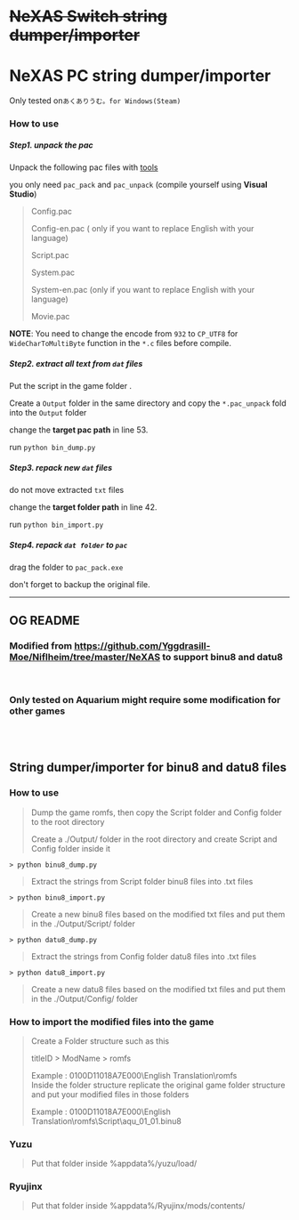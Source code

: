 # ~~NeXAS Switch string dumper/importer~~

# NeXAS PC string dumper/importer

Only tested on`あくありうむ。for Windows(Steam)`

### How to use

##### Step1. unpack the pac

Unpack the following pac files with [tools](https://github.com/Yggdrasill-Moe/Niflheim/tree/master/NeXAS)

you only need `pac_pack` and `pac_unpack` (compile yourself using **Visual Studio**)

> Config.pac
>
> Config-en.pac ( only if you want to replace English with your language)
>
> Script.pac 
>
> System.pac
>
> System-en.pac (only if you want to replace English with your language)
>
> Movie.pac

**NOTE**: You need to change the encode from `932` to `CP_UTF8` for `WideCharToMultiByte` function in the `*.c` files before compile.

##### Step2. extract all text from `dat` files

Put the script in the game folder .

Create a `Output` folder in the same directory and copy the `*.pac_unpack` fold into the `Output` folder

change the **target pac path** in line 53.

run `python bin_dump.py`

##### Step3. repack new `dat` files

 do not move extracted  `txt` files

change the **target folder path** in line 42.

run `python bin_import.py`

##### Step4. repack `dat folder`  to `pac`

drag the folder to `pac_pack.exe`

don't forget to backup the original file.





---

## OG README

### Modified from https://github.com/Yggdrasill-Moe/Niflheim/tree/master/NeXAS to support binu8 and datu8

</br>

### Only tested on Aquarium might require some modification for other games

</br>
</br>

## String dumper/importer for binu8 and datu8 files

### How to use

> Dump the game romfs, then copy the Script folder and Config folder to the root directory
>
> Create a ./Output/ folder in the root directory and create Script and Config folder inside it

```> python binu8_dump.py```

> Extract the strings from Script folder binu8 files into .txt files

```> python binu8_import.py```

>Create a new binu8 files based on the modified txt files and put them in the ./Output/Script/ folder

```> python datu8_dump.py```

> Extract the strings from Config folder datu8 files into .txt files

```> python datu8_import.py```

>Create a new datu8 files based on the modified txt files and put them in the ./Output/Config/ folder


### How to import the modified files into the game

> Create a Folder structure such as this
>
> titleID > ModName > romfs
>
> Example : 0100D11018A7E000\English Translation\romfs\
> Inside the folder structure replicate the original game folder structure and put your modified files in those folders
>
> Example : 0100D11018A7E000\English Translation\romfs\Script\aqu_01_01.binu8


### Yuzu

> Put that folder inside %appdata%/yuzu/load/

### Ryujinx

> Put that folder inside %appdata%/Ryujinx/mods/contents/





